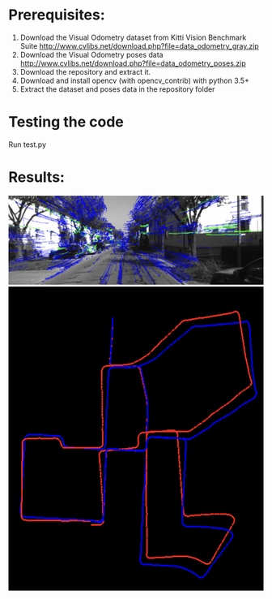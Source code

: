 # Prerequisites:

1. Download the Visual Odometry dataset from Kitti Vision Benchmark Suite
  http://www.cvlibs.net/download.php?file=data_odometry_gray.zip
2. Download the Visual Odometry poses data
http://www.cvlibs.net/download.php?file=data_odometry_poses.zip
3. Download the repository and extract it.
4. Download and install opencv (with opencv_contrib) with python 3.5+
5. Extract the dataset and poses data in the repository folder

# Testing the code 
Run test.py

# Results:
![illustration](Features.png)
![illustration](VO.png)
